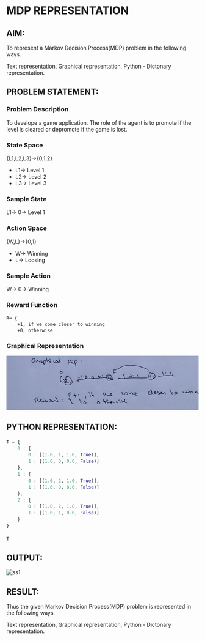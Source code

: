 # MDP REPRESENTATION

## AIM:
To represent a Markov Decision Process(MDP) problem in the following ways.

Text representation,
Graphical representation,
Python - Dictonary representation.

## PROBLEM STATEMENT:

### Problem Description
To develope a game application. The role of the agent is to promote if the level is cleared or depromote if the game is lost.

### State Space
{L1,L2,L3}->{0,1,2}
- L1-> Level 1
- L2-> Level 2
- L3-> Level 3

### Sample State
L1-> 0-> Level 1

### Action Space
{W,L}->{0,1}
- W-> Winning
- L-> Loosing

### Sample Action
W-> 0-> Winning

### Reward Function
```
R= {
    +1, if we come closer to winning
    +0, otherwise

```
### Graphical Representation
![ss2](mdpgl.png)

## PYTHON REPRESENTATION:
```py
T = {
    0 : {
        0 : [(1.0, 1, 1.0, True)],
        1 : [(1.0, 0, 0.0, False)]
    },
    1 : {
        0 : [(1.0, 2, 1.0, True)],
        1 : [(1.0, 0, 0.0, False)]
    },
    2 : {
        0 : [(1.0, 2, 1.0, True)],
        1 : [(1.0, 1, 0.0, False)]
    }
}

T
``````

## OUTPUT:
![ss1](op.png)
## RESULT:
Thus the given Markov Decision Process(MDP) problem is represented in the following ways.

Text representation,
Graphical representation,
Python - Dictonary representation.

